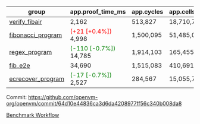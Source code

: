| group | app.proof_time_ms | app.cycles | app.cells_used | leaf.proof_time_ms | leaf.cycles | leaf.cells_used |
| -- | -- | -- | -- | -- | -- | -- |
| [verify_fibair](https://github.com/openvm-org/openvm/blob/benchmark-results/benchmarks-pr/1331/verify_fibair-64d10e44836ca3d6da4208977ff56c340b008da8.md) | 2,162 |  513,827 |  18,710,764 |- | - | - |
| [fibonacci_program](https://github.com/openvm-org/openvm/blob/benchmark-results/benchmarks-pr/1331/fibonacci-64d10e44836ca3d6da4208977ff56c340b008da8.md) |<span style='color: red'>(+21 [+0.4%])</span> 4,998 |  1,500,095 |  51,485,080 |<span style='color: red'>(+42 [+0.6%])</span> 6,958 |  1,925,166 |  69,420,985 |
| [regex_program](https://github.com/openvm-org/openvm/blob/benchmark-results/benchmarks-pr/1331/regex-64d10e44836ca3d6da4208977ff56c340b008da8.md) |<span style='color: green'>(-110 [-0.7%])</span> 14,785 |  1,914,103 |  165,455,373 |<span style='color: green'>(-133 [-0.5%])</span> 28,717 |  5,883,591 |  258,897,423 |
| [fib_e2e](https://github.com/openvm-org/openvm/blob/benchmark-results/benchmarks-pr/1331/fib_e2e-64d10e44836ca3d6da4208977ff56c340b008da8.md) | 34,690 |  1,515,083 |  410,691,902 | 47,867 |  12,109,730 |  436,505,370 |
| [ecrecover_program](https://github.com/openvm-org/openvm/blob/benchmark-results/benchmarks-pr/1331/ecrecover-64d10e44836ca3d6da4208977ff56c340b008da8.md) |<span style='color: green'>(-17 [-0.7%])</span> 2,527 |  284,567 |  15,055,723 |<span style='color: green'>(-201 [-1.1%])</span> 17,635 |  4,157,562 |  186,729,637 |


Commit: https://github.com/openvm-org/openvm/commit/64d10e44836ca3d6da4208977ff56c340b008da8

[Benchmark Workflow](https://github.com/openvm-org/openvm/actions/runs/13093639732)

